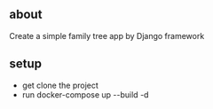 ## about
   Create a simple family tree app by Django framework

## setup
  * get clone the project
  * run docker-compose up --build -d

